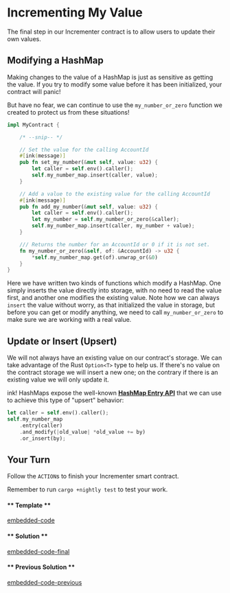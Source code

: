 Incrementing My Value
===

The final step in our Incrementer contract is to allow users to update their own values.

## Modifying a HashMap

Making changes to the value of a HashMap is just as sensitive as getting the value. If you try to modify some value before it has been initialized, your contract will panic!

But have no fear, we can continue to use the `my_number_or_zero` function we created to protect us from these situations!

```rust
impl MyContract {

    /* --snip-- */

    // Set the value for the calling AccountId
    #[ink(message)]
    pub fn set_my_number(&mut self, value: u32) {
        let caller = self.env().caller();
        self.my_number_map.insert(caller, value);
    }

    // Add a value to the existing value for the calling AccountId
    #[ink(message)]
    pub fn add_my_number(&mut self, value: u32) {
        let caller = self.env().caller();
        let my_number = self.my_number_or_zero(&caller);
        self.my_number_map.insert(caller, my_number + value);
    }

    /// Returns the number for an AccountId or 0 if it is not set.
    fn my_number_or_zero(&self, of: &AccountId) -> u32 {
        *self.my_number_map.get(of).unwrap_or(&0)
    }
}
```

Here we have written two kinds of functions which modify a HashMap. One simply inserts the value
directly into storage, with no need to read the value first, and another one modifies the existing
value. Note how we can always `insert` the value without worry, as that initialized the value in
storage, but before you can get or modify anything, we need to call `my_number_or_zero` to make
sure we are working with a real value.

## Update or Insert (Upsert)

We will not always have an existing value on our contract's storage. We can take advantage of the
Rust `Option<T>` type to help us.
If there's no value on the contract storage we will insert a new one; on the contrary if there is
an existing value we will only update it.

ink! HashMaps expose the well-known
[**HashMap Entry API**](https://doc.rust-lang.org/beta/std/collections/hash_map/enum.Entry.html)
that we can use to achieve this type of "upsert" behavior:

```rust
let caller = self.env().caller();
self.my_number_map
    .entry(caller)
    .and_modify(|old_value| *old_value += by)
    .or_insert(by);
```


## Your Turn

Follow the `ACTION`s to finish your Incrementer smart contract.

Remember to run `cargo +nightly test` to test your work.

<!-- tabs:start -->

#### ** Template **

[embedded-code](./assets/1.6-template.rs ':include :type=code embed-template')

#### ** Solution **

[embedded-code-final](./assets/1.6-finished-code.rs ':include :type=code embed-final')

#### ** Previous Solution **

[embedded-code-previous](./assets/1.5-finished-code.rs ':include :type=code embed-previous')

<!-- tabs:end -->
